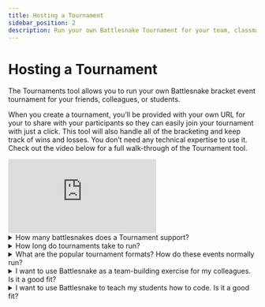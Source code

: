 ```yaml
---
title: Hosting a Tournament
sidebar_position: 2
description: Run your own Battlesnake Tournament for your team, classmates, or friends in just a few clicks. 
---
```


# Hosting a Tournament
The Tournaments tool allows you to run your own Battlesnake bracket event tournament for your friends, colleagues, or students.

When you create a tournament, you’ll be provided with your own URL for your to share with your participants so they can easily join your tournament with just a click. This tool will also handle all of the bracketing and keep track of wins and losses. You don’t need any technical expertise to use it. Check out the video below for a full walk-through of the Tournament tool.

<iframe class="video" src="https://www.youtube.com/embed/9-yPI35TnbM" title="YouTube video player" frameborder="0" allow="accelerometer; autoplay; clipboard-write; encrypted-media; gyroscope; picture-in-picture; web-share" allowfullscreen></iframe>

<details><summary>How many battlesnakes does a Tournament support? </summary>
<p>

#### Tournaments can support anywhere from 4 - 32 Battlesnakes. 

Ideally, you want at least 4 or more players in a tournament. 16 Battlesnakes is the sweet spot, but you can have as many as 32 in a single tournament. 

If you want to run an event with more than 32 battlesnakes, you can simply create two separate tournaments and run them both indivudally!

</p>
</details>

<details><summary>How long do tournaments take to run?</summary>
<p>

#### That depends on the number of Battlesnakes in your tournament and how much time you give developers to build their Battlesnakes. That said, a typical tournaments with 16 Battlesnakes takes about 60-90 minutes to run. 

</p>
</details>

<details><summary>What are the popular tournament formats? How do these events normally run?</summary>
<p>

#### Most people find it easiest to run a Standard Game Mode (4 Battlesnake per match) on a Standard 11x11 map. This is plenty challenging for folks who have been newly introduced to Battlesnake. 

Typically, it takes people about half a day to figure out how to get their snakes running, and another half to work on the strategy and implementation. We find giving people at least one full day to work on their snakes generates the best results. 

Alternatively, some people have run week-long events where developers work on their snakes throughout the week and then gather to watch one final tournament. 

</p>
</details>

<details><summary>I want to use Battlesnake as a team-building exercise for my colleagues. Is it a good fit?</summary>
<p>

#### Definitely! This tool was created due to popular demand for uses exactly like this! It works for both large and small teams looking to do something different and even learn something new. It’s challenging to describe the singular thrill you get when you watch your Battlesnake fight your peers and win. 

</p>
</details>



<details><summary>I want to use Battlesnake to teach my students how to code. Is it a good fit?</summary>
<p>

#### It definitely can be! There have been many educators who have loved using Battlesnake to teach at both the high school and university level. 

That said, your must already know how to code to find success with Battlesnake. It will not teach you how to code, but if you already know the basics, you can use it to learn new tech and test your creativity with the skills you already have under your belt. 

</p>
</details>
